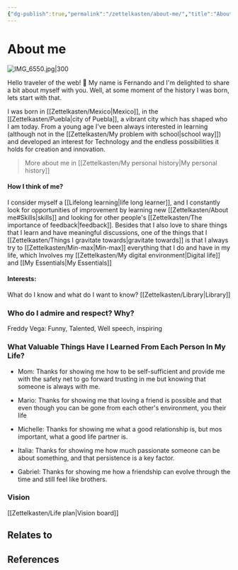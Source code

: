 ```yaml
---
{"dg-publish":true,"permalink":"/zettelkasten/about-me/","title":"About me","tags":["personal","status/done","core/important-ideas"],"noteIcon":"","created":"2023-10-06T22:06:27.367+01:00"}
---
```




# About me
  
  
  ![IMG_6550.jpg|300](/img/user/Files/IMG_6550.jpg)
  
  Hello traveler of the web! 👋 My name is Fernando and I'm delighted to share a bit about myself with you. Well, at some moment of the history  I was born, lets start with that.
  
  I was born in [[Zettelkasten/Mexico\|Mexico]], in the [[Zettelkasten/Puebla\|city of Puebla]], a vibrant city which has shaped who I am today. From a young age I've been always interested in learning (although not in the [[Zettelkasten/My problem with school\|school way]])  and developed an interest for Technology and the endless possibilities it holds for creation and innovation.
  
  >More about me in [[Zettelkasten/My personal history\|My personal history]]
#### How I think of me?

  I consider myself a [[Lifelong learning\|life long learner]], and I constantly look for opportunities of improvement by learning new [[Zettelkasten/About me#Skills\|skills]] and looking for other people's [[Zettelkasten/The importance of feedback\|feedback]].  Besides that I also love to share things that I learn and have meaningful discussions, one of the things that I [[Zettelkasten/Things I gravitate towards\|gravitate towards]] is that I always try to [[Zettelkasten/Min-max\|Min-max]] everything that I do and have in my life, which Involves my [[Zettelkasten/My digital environment\|Digital life]] and [[My Essentials\|My Essentials]]
  
#### **Interests:**
  What do I know and what do I want to know? 
  [[Zettelkasten/Library\|Library]]
  
### Who do I admire and respect? Why?
Freddy Vega: Funny, Talented, Well speech, inspiring
### What Valuable Things Have I Learned From Each Person In My Life?
- Mom: Thanks for showing me how to be self-sufficient and provide me with the safety net to go forward trusting in me but knowing that someone is always with me.

- Mario: Thanks for showing me that loving a friend is possible and that even though you can be gone from each other's environment, you their life

- Michelle: Thanks for showing me what a good relationship is, but mos important, what a good life partner is.

- Italia: Thanks for showing me how much passionate someone can be about something, and that persistence is a key factor.

- Gabriel: Thanks for showing me how a friendship can evolve through the time and still feel like brothers.

### Vision
[[Zettelkasten/Life plan\|Vision board]]
## Relates to
## References